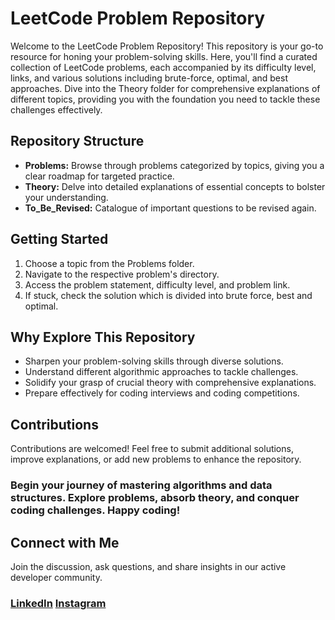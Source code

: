 # LeetCode Problem Repository

Welcome to the LeetCode Problem Repository! This repository is your go-to resource for honing your problem-solving skills. Here, you'll find a curated collection of LeetCode problems, each accompanied by its difficulty level, links, and various solutions including brute-force, optimal, and best approaches. Dive into the Theory folder for comprehensive explanations of different topics, providing you with the foundation you need to tackle these challenges effectively.

## Repository Structure

- **Problems:** Browse through problems categorized by topics, giving you a clear roadmap for targeted practice.
- **Theory:** Delve into detailed explanations of essential concepts to bolster your understanding.
- **To_Be_Revised:** Catalogue of important questions to be revised again. 

## Getting Started

1. Choose a topic from the Problems folder.
2. Navigate to the respective problem's directory.
3. Access the problem statement, difficulty level, and problem link.
4. If stuck, check the solution which is divided into brute force, best and optimal.

## Why Explore This Repository

- Sharpen your problem-solving skills through diverse solutions.
- Understand different algorithmic approaches to tackle challenges.
- Solidify your grasp of crucial theory with comprehensive explanations.
- Prepare effectively for coding interviews and coding competitions.

## Contributions

Contributions are welcomed! Feel free to submit additional solutions, improve explanations, or add new problems to enhance the repository.

### Begin your journey of mastering algorithms and data structures. Explore problems, absorb theory, and conquer coding challenges. Happy coding!

## Connect with Me

Join the discussion, ask questions, and share insights in our active developer community.

### [LinkedIn](https://www.linkedin.com/in/harsh-gupta-370473205/) [Instagram](https://www.instagram.com/harsh_gupta0511/)

